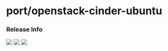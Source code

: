 # port/openstack-cinder-ubuntu

### Release Info
[![](https://images.microbadger.com/badges/version/port/openstack-cinder-ubuntu.svg)](http://microbadger.com/images/port/openstack-cinder-ubuntu "Image info @ microbadger.com")
[![](https://images.microbadger.com/badges/image/port/openstack-cinder-ubuntu.svg)](http://microbadger.com/images/port/openstack-cinder-ubuntu "Image info @ microbadger.com")
[![](https://images.microbadger.com/badges/commit/port/openstack-cinder-ubuntu.svg)](http://microbadger.com/images/port/openstack-cinder-ubuntu "Image info @ microbadger.com")
